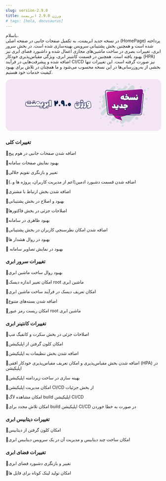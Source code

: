 ```yaml
---
slug: version-2.9.0
title: ورژن 2.9.0 ابریمنت
# tags: [hola, docusaurus]
---
```


باسلام، <br />
در نسخه جدید ابریمنت، به تکمیل صفحات جانبی در صفحه اصلی (HomePage) پرداخته شده است و همچنین بخش پشتیبانی سرویس بهینه‌سازی شده است.
در بخش سرور ابری، تغییرات بصری در ساخت ماشین‌های مجازی اعمال شده و داشبورد فضای ابری نیز بهبود یافته است. همچنین در قسمت کانتینر ابری، ویژگی مقیاس‌پذیری خودکار (HPA) اضافه شده و پیشرفت‌هایی در فرآیند CI/CD نیز صورت گرفته است.
این تغییرات تنها بخشی از به‌روزرسانی‌ها در این نسخه محسوب می‌شود و ما همچنان در تلاش برای بهبود کیفیت خدمات خود هستیم.

![New Release Banner](./pic-abriment-ver2.9.0.png)
<!--truncate-->

### تغییرات کلی

📌اضافه شدن صفحات جانبی در هوم پیج 

📌بهبود نمایش صفحات سامانه

📌تغییر و بازنگری تقویم جلالی

📌اضافه شدن قسمت دشبورد ادمین(اعم از مدیریت کاربران، پروژه ها و..)

📌اضافه شدن بخش ارتباط با مشتری

📌بهبود و اصلاح در بخش پشتیبانی

📌اصلاحات جزئی در بخش فاکتورها

📌بهبود ظاهری در سامانه

📌اضافه شدن امکان نظرسنجی کاربران در بخش پشتیبانی

📌بهبود در روال هشدار ها

📌 بهبود در نمایش تصاویر سامانه

### تغییرات سرور ابری

📌بهبود روال ساخت ماشین ابری

📌امکان تغییر اندازه دیسک root ماشین ابری

📌امکان تعریف دیسک در فرآیند ساخت ماشین ابری

📌اضافه شدن بسته‌های متنوع

📌امکان ریست رمز عبور root ماشین ابری


### تغییرات کانتینر ابری

📌اصلاحات جزئی در بخش سکرت و کانفیگ مپ

📌امکان کلون گرفتن از اپلیکیشن

📌اضافه شدن بخش تنظیمات به اپلیکیشن

📌اضافه شدن بخش مقیاس‌پذیری و امکان تعریف مقیاس‌پذیری خودکار افقی (HPA) در اپلیکیشن

📌بهینه سازی در ساخت زیردامنه اپلیکیشن

📌امکان مدیریت اپلیکیشن CI/CD از بخش جزئیات

📌امکان مشاهده لاگ build اپلیکیشن CI/CD

📌امکان تلاش مجدد برای build اپلیکیشن CI/CD در صورت به خطا خوردن


### تغییرات دیتابیس ابری

📌امکان کلون گرفتن از دیتابیس

📌امکان ساخت چند دیتابیس و مدیریت آن در یک سرویس دیتابیس ابری

### تغییرات فضای ابری

📌تغییر و بازنگری دشبورد فضای ابری

📌امکان تولید لینک کوتاه برای فایل ها